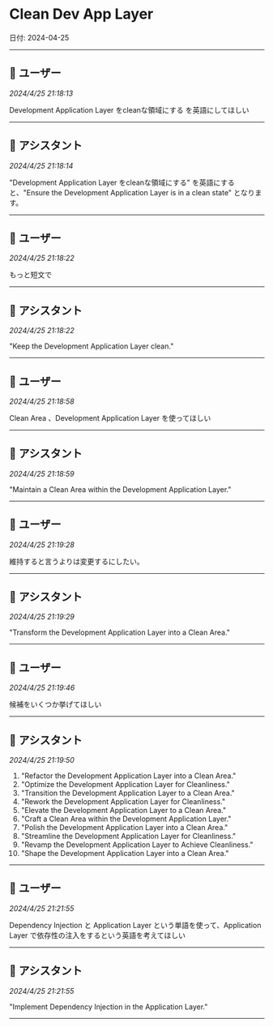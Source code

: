 # Clean Dev App Layer

日付: 2024-04-25

---

## 👤 ユーザー
*2024/4/25 21:18:13*

Development Application Layer をcleanな領域にする を英語にしてほしい

---

## 🤖 アシスタント
*2024/4/25 21:18:14*

"Development Application Layer をcleanな領域にする" を英語にすると、"Ensure the Development Application Layer is in a clean state" となります。

---

## 👤 ユーザー
*2024/4/25 21:18:22*

もっと短文で

---

## 🤖 アシスタント
*2024/4/25 21:18:22*

"Keep the Development Application Layer clean."

---

## 👤 ユーザー
*2024/4/25 21:18:58*

Clean Area 、Development Application Layer を使ってほしい

---

## 🤖 アシスタント
*2024/4/25 21:18:59*

"Maintain a Clean Area within the Development Application Layer."

---

## 👤 ユーザー
*2024/4/25 21:19:28*

維持すると言うよりは変更するにしたい。

---

## 🤖 アシスタント
*2024/4/25 21:19:29*

"Transform the Development Application Layer into a Clean Area."

---

## 👤 ユーザー
*2024/4/25 21:19:46*

候補をいくつか挙げてほしい

---

## 🤖 アシスタント
*2024/4/25 21:19:50*

1. "Refactor the Development Application Layer into a Clean Area."
2. "Optimize the Development Application Layer for Cleanliness."
3. "Transition the Development Application Layer to a Clean Area."
4. "Rework the Development Application Layer for Cleanliness."
5. "Elevate the Development Application Layer to a Clean Area."
6. "Craft a Clean Area within the Development Application Layer."
7. "Polish the Development Application Layer into a Clean Area."
8. "Streamline the Development Application Layer for Cleanliness."
9. "Revamp the Development Application Layer to Achieve Cleanliness."
10. "Shape the Development Application Layer into a Clean Area."

---

## 👤 ユーザー
*2024/4/25 21:21:55*

Dependency Injection と Application Layer という単語を使って、Application Layer で依存性の注入をするという英語を考えてほしい

---

## 🤖 アシスタント
*2024/4/25 21:21:55*

"Implement Dependency Injection in the Application Layer."

---
